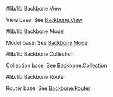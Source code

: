 #lib/lib.Backbone.View

View base. See <a target="_blank" href="http://backbonejs.org#View">Backbone.View</a>

#lib/lib.Backbone.Model

Model base. See <a target="_blank" href="http://backbonejs.org#Model">Backbone.Model</a>

#lib/lib.Backbone.Collection

Collection base. See <a target="_blank" href="http://backbonejs.org#Collection">Backbone.Collection</a>

#lib/lib.Backbone.Router

Router base. See <a target="_blank" href="http://backbonejs.org#Router">Backbone.Router</a>

